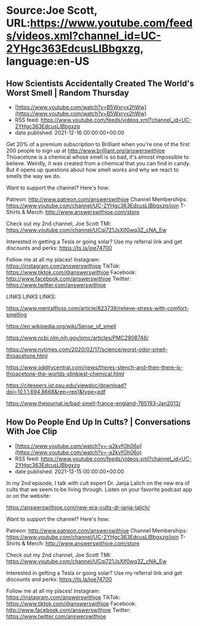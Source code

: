 # Source:Joe Scott, URL:https://www.youtube.com/feeds/videos.xml?channel_id=UC-2YHgc363EdcusLIBbgxzg, language:en-US

## How Scientists Accidentally Created The World's Worst Smell | Random Thursday
 - [https://www.youtube.com/watch?v=B5Wxryx2hWw](https://www.youtube.com/watch?v=B5Wxryx2hWw)
 - RSS feed: https://www.youtube.com/feeds/videos.xml?channel_id=UC-2YHgc363EdcusLIBbgxzg
 - date published: 2021-12-16 00:00:00+00:00

Get 20% of a premium subscription to Brilliant when you're one of the first 200 people to sign up at http://www.brilliant.org/answerswithjoe
Thioacetone is a chemical whose smell is so bad, it's almost impossible to believe. Weirdly, it was created from a chemical that you can find in candy. But it opens up questions about how smell works and why we react to smells the way we do.

Want to support the channel? Here's how:

Patreon: http://www.patreon.com/answerswithjoe
Channel Memberships: https://www.youtube.com/channel/UC-2YHgc363EdcusLIBbgxzg/join
T-Shirts & Merch: http://www.answerswithjoe.com/store

Check out my 2nd channel, Joe Scott TMI:
https://www.youtube.com/channel/UCqi721JsXlf0wq3Z_cNA_Ew

Interested in getting a Tesla or going solar? Use my referral link and get discounts and perks:
https://ts.la/joe74700

Follow me at all my places!
Instagram: https://instagram.com/answerswithjoe
TikTok: https://www.tiktok.com/@answerswithjoe
Facebook: http://www.facebook.com/answerswithjoe
Twitter: https://www.twitter.com/answerswithjoe

LINKS LINKS LINKS:

https://www.mentalfloss.com/article/623739/relieve-stress-with-comfort-smelling

https://en.wikipedia.org/wiki/Sense_of_smell

https://www.ncbi.nlm.nih.gov/pmc/articles/PMC2908748/

https://www.nytimes.com/2020/02/17/science/worst-odor-smell-thioacetone.html

https://www.odditycentral.com/news/theres-stench-and-then-there-is-thioacetone-the-worlds-stinkiest-chemical.html

https://citeseerx.ist.psu.edu/viewdoc/download?doi=10.1.1.694.8668&rep=rep1&type=pdf

https://www.thejournal.ie/bad-smell-france-england-765193-Jan2013/

## How Do People End Up In Cults? | Conversations With Joe Clip
 - [https://www.youtube.com/watch?v=-a2kvfOh06o](https://www.youtube.com/watch?v=-a2kvfOh06o)
 - RSS feed: https://www.youtube.com/feeds/videos.xml?channel_id=UC-2YHgc363EdcusLIBbgxzg
 - date published: 2021-12-15 00:00:00+00:00

In my 2nd episode, I talk with cult expert Dr. Janja Lalich on the new era of cults that we seem to be living through. Listen on your favorite podcast app or on the website: 

https://answerswithjoe.com/new-era-cults-dr-janja-lalich/




Want to support the channel? Here's how:

Patreon: http://www.patreon.com/answerswithjoe
Channel Memberships: https://www.youtube.com/channel/UC-2YHgc363EdcusLIBbgxzg/join
T-Shirts & Merch: http://www.answerswithjoe.com/store

Check out my 2nd channel, Joe Scott TMI:
https://www.youtube.com/channel/UCqi721JsXlf0wq3Z_cNA_Ew

Interested in getting a Tesla or going solar? Use my referral link and get discounts and perks:
https://ts.la/joe74700

Follow me at all my places!
Instagram: https://instagram.com/answerswithjoe
TikTok: https://www.tiktok.com/@answerswithjoe
Facebook: http://www.facebook.com/answerswithjoe
Twitter: https://www.twitter.com/answerswithjoe

